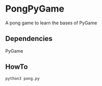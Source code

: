# PongPyGame
A pong game to learn the bases of PyGame

## Dependencies
PyGame

## HowTo
```
python3 pong.py
```
